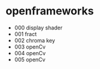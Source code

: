 # openframeworks

* 000 display shader
* 001 fract
* 002 chroma key
* 003 openCv
* 004 openCv
* 005 openCv
